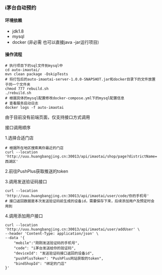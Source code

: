### i茅台自动预约

#### 环境依赖

- jdk1.8
- mysql
- docker (非必需 也可以直接java -jar运行项目)

#### 操作流程

```shell
# 执行项目下的sql文件到mysql中
cd auto-imaotai/
mvn clean package -DskipTests
# 将打包后的auto-imaotai-server-1.0.0-SNAPSHOT.jar和docker目录下的文件放置于同一个文件夹
chmod 777 rebuild.sh
./rebuild.sh
# 根据具体的mysql配置修改docker-compose.yml下的mysql配置信息
# 查看服务启动日志
docker logs -f auto-imaotai
```

由于目前没有前端页面，仅支持接口方式调用

接口调用顺序

1.选择合适门店

```shell
# 根据所在地区搜索离你最近的门店
curl --location 'http://uuu.huangbangjing.cn:30013/api/imaotai/shop/page?districtName=西湖区'
```

2.前往PushPlus获取推送的token

3.调用发送验证码接口

```shell
curl --location 'http://uuu.huangbangjing.cn:30013/api/imaotai/user/code/你的手机号'
# 接口返回数据是本次发送验证码前生成的设备id，需要保存下来，后续添加用户及预定时会用到
```

4.调用添加用户接口

```shell
curl --location 'http://uuu.huangbangjing.cn:30013/api/imaotai/user/addUser' \
--header 'Content-Type: application/json' \
--data '{
    "mobile":"刚刚发送验证码的手机号",
    "code": "i茅台发送给你的验证码",
    "deviceId": "发送验证码接口返回的设备id",
    "pushPlusToken": "PushPlus网站获取的token",
    "bindShopId": "绑定的门店"
}'
```

